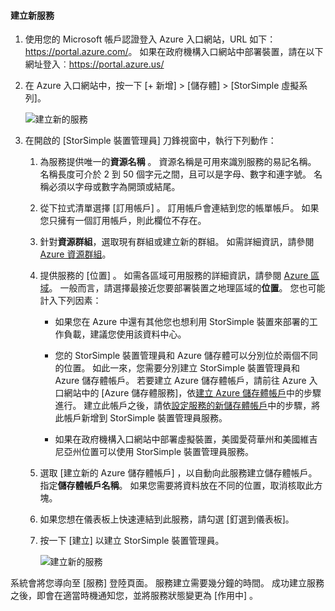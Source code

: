 #### <a name="to-create-a-new-service"></a>建立新服務

1.  使用您的 Microsoft 帳戶認證登入 Azure 入口網站，URL 如下：<https://portal.azure.com/>。 如果在政府機構入口網站中部署裝置，請在以下網址登入︰<https://portal.azure.us/>

2.  在 Azure 入口網站中，按一下 [+ 新增] &gt; [儲存體] &gt; [StorSimple 虛擬系列]。

    ![建立新的服務](./media/storsimple-virtual-array-create-new-service/createnewservice2.png) 

3.  在開啟的 [StorSimple 裝置管理員] 刀鋒視窗中，執行下列動作：

    1.  為服務提供唯一的**資源名稱** 。 資源名稱是可用來識別服務的易記名稱。 名稱長度可介於 2 到 50 個字元之間，且可以是字母、數字和連字號。 名稱必須以字母或數字為開頭或結尾。

    2.  從下拉式清單選擇 [訂用帳戶]  。 訂用帳戶會連結到您的帳單帳戶。 如果您只擁有一個訂用帳戶，則此欄位不存在。

    3.  針對**資源群組**，選取現有群組或建立新的群組。 如需詳細資訊，請參閱 [Azure 資源群組](https://azure.microsoft.com/documentation/articles/virtual-machines-windows-infrastructure-resource-groups-guidelines/)。

    4.  提供服務的 [位置]  。 如需各區域可用服務的詳細資訊，請參閱 [Azure 區域](https://azure.microsoft.com/regions/#services)。 一般而言，請選擇最接近您要部署裝置之地理區域的**位置**。 您也可能計入下列因素：

        -   如果您在 Azure 中還有其他您也想利用 StorSimple 裝置來部署的工作負載，建議您使用該資料中心。

        -   您的 StorSimple 裝置管理員和 Azure 儲存體可以分別位於兩個不同的位置。 如此一來，您需要分別建立 StorSimple 裝置管理員和 Azure 儲存體帳戶。 若要建立 Azure 儲存體帳戶，請前往 Azure 入口網站中的 [Azure 儲存體服務]，依[建立 Azure 儲存體帳戶](https://azure.microsoft.com/documentation/articles/storage-create-storage-account/#create-a-storage-account)中的步驟進行。 建立此帳戶之後，請依[設定服務的新儲存體帳戶](https://azure.microsoft.com/en-us/documentation/articles/storsimple-deployment-walkthrough/#configure-a-new-storage-account-for-the-service)中的步驟，將此帳戶新增到 StorSimple 裝置管理員服務。

        -   如果在政府機構入口網站中部署虛擬裝置，美國愛荷華州和美國維吉尼亞州位置可以使用 StorSimple 裝置管理員服務。

    5.  選取 [建立新的 Azure 儲存體帳戶]  ，以自動向此服務建立儲存體帳戶。 指定**儲存體帳戶名稱**。 如果您需要將資料放在不同的位置，取消核取此方塊。

    6.  如果您想在儀表板上快速連結到此服務，請勾選 [釘選到儀表板]。

    7.  按一下 [建立] 以建立 StorSimple 裝置管理員。

        ![建立新的服務](./media/storsimple-virtual-array-create-new-service/createnewservice4.png)  

系統會將您導向至 [服務] 登陸頁面。 服務建立需要幾分鐘的時間。 成功建立服務之後，即會在適當時機通知您，並將服務狀態變更為 [作用中] 。


